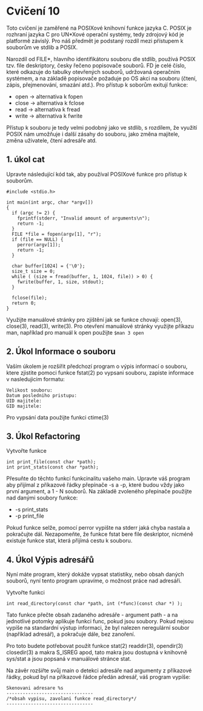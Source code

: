 # Cvičení 10

Toto cvičení je zaměřené na POSIXové knihovní funkce jazyka C.
POSIX je rozhraní jazyka C pro UN*Xové operační systémy, tedy zdrojový kód je platformě závislý.
Pro náš předmět je podstaný rozdíl mezi přístupem k souborům ve stdlib a POSIX. 

Narozdíl od FILE*, hlavního identifikátoru souboru dle stdlib, používá POSIX tzv. file deskriptory,
česky řečeno popisovače souborů. FD je celé číslo, které odkazuje do tabulky otevřených souborů, udržovaná operačním systémem, a na základě popisovače požaduje po OS akci na souboru (čtení, zápis, přejmenování, smazání atd.).
Pro přístup k soborům exitují funkce:
* open -> alternativa k fopen
* close -> alternativa k fclose
* read -> alternativa k fread
* write -> alternativa k fwrite

Přístup k souboru je tedy velmi podobný jako ve stdlib, s rozdílem, že využití POSIX nám umožňuje i další zásahy do souboru, jako změna majitele, změna uživatele, čtení adresáře atd.

## 1. úkol cat
Upravte následující kód tak, aby používal POSIXové funkce pro přístup k souborům.

```{C}
#include <stdio.h>

int main(int argc, char *argv[])
{
  if (argc != 2) {
    fprintf(stderr, "Invalid amount of arguments\n");
    return -1;
  }
  FILE *file = fopen(argv[1], "r");
  if (file == NULL) {
    perror(argv[1]);
    return -1;
  }
  
  char buffer[1024] = {'\0'};
  size_t size = 0;
  while ( (size = fread(buffer, 1, 1024, file)) > 0) {
    fwrite(buffer, 1, size, stdout);
  }
  
  fclose(file);
  return 0;
}
```
Využijte manuálové stránky pro zjištění jak se funkce chovají:
open(3), close(3), read(3), write(3). 
Pro otevření manuálové stránky využijte příkazu man, například pro manuál k open použijte
```$man 3 open```

## 2. Úkol Informace o souboru
Vaším úkolem je rozšířit předchozí program o výpis informací o souboru, ktere zjistite pomoci funkce fstat(2)
po vypsani souboru, zapiste informace v nasledujicim formatu:
```
Velikost souboru: 
Datum posledniho pristupu:
UID majitele:
GID majitele:
```
Pro vypsání data použijte funkci ctime(3)

## 3. Úkol Refactoring
Vytvořte funkce
```
int print_file(const char *path);
int print_stats(const char *path);
```
Přesuňte do těchto funkcí funkcinalitu vašeho main.
Upravte váš program aby přijímal z příkazové řádky přepínače -s a -p, které budou vždy jako první argument, a 1 - N souborů.
Na základě zvoleného přepínače použijte nad danými soubory funkce:
* -s print_stats
* -p print_file

Pokud funkce selže, pomocí perror vypište na stderr jaká chyba nastala a pokračujte dál. Nezapomeňte, že funkce fstat bere file deskriptor, nicméně existuje funkce stat, která přijímá cestu k souboru.

## 4. Úkol Výpis adresářů
Nyní máte program, který dokáže vypsat statistiky, nebo obsah daných souborů, nyní tento program upravíme, o možnost práce nad adresáři.

Vytvořte funkci
```
int read_directory(const char *path, int (*func)(const char *) );
```
Tato funkce přečte obsah zadaného adresáře - argument path - a na jednotlivé potomky aplikuje funkci func, pokud jsou soubory.
Pokud nejsou vypíše na standardní výstup informaci, že byl nalezen neregulární soubor (například adresář), a pokračuje dále, bez zanoření.

Pro toto budete potřebovat použít funkce stat(2) readdir(3), opendir(3) closedir(3) a makra S_ISREG apod, tato makra jsou dostupná v knihovně sys/stat a jsou popsaná v manuálové stránce stat.

Na závěr rozšiřte svůj main o detekci adresáře nad argumenty z příkazové řádky, pokud byl na příkazové řádce předán adresář, váš program vypíše:
```
Skenovani adresare %s
--------------------------------
/*obsah vypisu, zavolani funkce read_directory*/
--------------------------------
```
